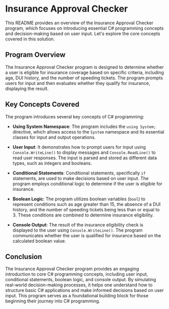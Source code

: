 # Insurance Approval Checker
This README provides an overview of the Insurance Approval Checker program, which focuses on introducing essential C# programming concepts and decision-making based on user input. Let's explore the core concepts covered in this solution.

## Program Overview
The Insurance Approval Checker program is designed to determine whether a user is eligible for insurance coverage based on specific criteria, including age, DUI history, and the number of speeding tickets. The program prompts users for input and then evaluates whether they qualify for insurance, displaying the result.

## Key Concepts Covered
The program introduces several key concepts of C# programming:

- **Using System Namespace**: The program includes the `using System;` directive, which allows access to the `System` namespace and its essential classes for input and output operations.

- **User Input**: It demonstrates how to prompt users for input using `Console.WriteLine()` to display messages and `Console.ReadLine()` to read user responses. The input is parsed and stored as different data types, such as integers and booleans.

- **Conditional Statements**: Conditional statements, specifically `if` statements, are used to make decisions based on user input. The program employs conditional logic to determine if the user is eligible for insurance.

- **Boolean Logic**: The program utilizes boolean variables (`bool`) to represent conditions such as age greater than 15, the absence of a DUI history, and the number of speeding tickets being less than or equal to 3. These conditions are combined to determine insurance eligibility.

- **Console Output**: The result of the insurance eligibility check is displayed to the user using `Console.WriteLine()`. The program communicates whether the user is qualified for insurance based on the calculated boolean value.

## Conclusion
The Insurance Approval Checker program provides an engaging introduction to core C# programming concepts, including user input, conditional statements, boolean logic, and console output. By simulating real-world decision-making processes, it helps one understand how to structure basic C# applications and make informed decisions based on user input. This program serves as a foundational building block for those beginning their journey into C# programming.